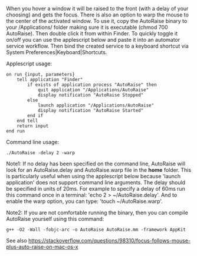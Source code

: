 When you hover a window it will be raised to the front (with a delay of your choosing) and gets the focus. There is
also an option to warp the mouse to the center of the activated window. To use it, copy the AutoRaise binary to your
/Applications/ folder making sure it is executable (chmod 700 AutoRaise). Then double click it from within Finder.
To quickly toggle it on/off you can use the applescript below and paste it into an automator service workflow. Then
bind the created service to a keyboard shortcut via System Preferences|Keyboard|Shortcuts.

Applescript usage:

    on run {input, parameters}
        tell application "Finder"
            if exists of application process "AutoRaise" then
                quit application "/Applications/AutoRaise"
                display notification "AutoRaise Stopped"
            else
                launch application "/Applications/AutoRaise"
                display notification "AutoRaise Started"
            end if
        end tell
        return input
    end run

Command line usage:

    ./AutoRaise -delay 2 -warp

Note1: If no delay has been specified on the command line, AutoRaise will look for an AutoRaise.delay and
AutoRaise.warp file in the **home** folder. This is particularly useful when using the applescript below because
'launch application' does not support command line arguments. The delay should be specified in units of 20ms. For
example to specify a delay of 60ms run this command once in a terminal: 'echo 2 > ~/AutoRaise.delay'. And to enable
the warp option, you can type: 'touch ~/AutoRaise.warp'.

Note2: If you are not comfortable running the binary, then you can compile AutoRaise yourself using this command:

    g++ -O2 -Wall -fobjc-arc -o AutoRaise AutoRaise.mm -framework AppKit

See also https://stackoverflow.com/questions/98310/focus-follows-mouse-plus-auto-raise-on-mac-os-x
